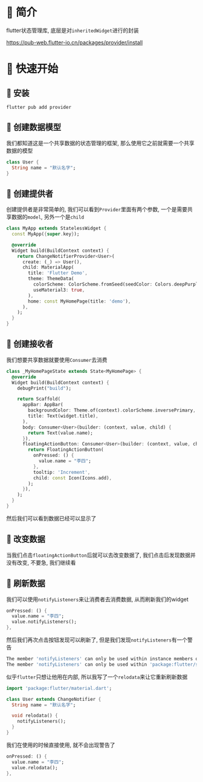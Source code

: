 # 🍎 简介

flutter状态管理库, 底层是对`inheritedWidget`进行的封装

https://pub-web.flutter-io.cn/packages/provider/install

# 🍎 快速开始

## 🌲 安装

```
flutter pub add provider
```

## 🌲 创建数据模型

我们都知道这是一个共享数据的状态管理的框架, 那么使用它之前就需要一个共享数据的模型

```dart
class User {
  String name = "默认名字";
}
```

## 🌲 创建提供者

创建提供者是非常简单的, 我们可以看到`Provider`里面有两个参数, 一个是需要共享数据的`model`, 另外一个是`child`

```dart
class MyApp extends StatelessWidget {
  const MyApp({super.key});

  @override
  Widget build(BuildContext context) {
    return ChangeNotifierProvider<User>(
      create: (_) => User(),
      child: MaterialApp(
        title: 'Flutter Demo',
        theme: ThemeData(
          colorScheme: ColorScheme.fromSeed(seedColor: Colors.deepPurple),
          useMaterial3: true,
        ),
        home: const MyHomePage(title: 'demo'),
      ),
    );
  }
}
```

## 🌲 创建接收者

我们想要共享数据就要使用`Consumer`去消费

```dart
class _MyHomePageState extends State<MyHomePage> {
  @override
  Widget build(BuildContext context) {
    debugPrint("build");

    return Scaffold(
      appBar: AppBar(
        backgroundColor: Theme.of(context).colorScheme.inversePrimary,
        title: Text(widget.title),
      ),
      body: Consumer<User>(builder: (context, value, child) {
        return Text(value.name);
      }),
      floatingActionButton: Consumer<User>(builder: (context, value, child) {
        return FloatingActionButton(
          onPressed: () {
            value.name = "李四";
          },
          tooltip: 'Increment',
          child: const Icon(Icons.add),
        );
      }),
    );
  }
}
```

然后我们可以看到数据已经可以显示了

## 🌲 改变数据

当我们点击`floatingActionButton`后就可以去改变数据了, 我们点击后发现数据并没有改变, 不要急, 我们继续看

## 🌲 刷新数据

我们可以使用`notifyListeners`来让消费者去消费数据, 从而刷新我们的widget

```dart
onPressed: () {
  value.name = "李四";
  value.notifyListeners();
},
```

然后我们再次点击按钮发现可以刷新了, 但是我们发现`notifyListeners`有一个警告

```dart
The member 'notifyListeners' can only be used within instance members of subclasses of 'package:flutter/src/foundation/change_notifier.dart'.dart(invalid_use_of_protected_member)
The member 'notifyListeners' can only be used within 'package:flutter/src/foundation/change_notifier.dart' or a test.dartinvalid_use_of_visible_for_testing_member
```

似乎`flutter`只想让他用在内部, 所以我写了一个`relodata`来让它重新刷新数据

```dart
import 'package:flutter/material.dart';

class User extends ChangeNotifier {
  String name = "默认名字";

  void relodata() {
    notifyListeners();
  }
}
```

我们在使用的时候直接使用, 就不会出现警告了

```dart
onPressed: () {
  value.name = "李四";
  value.relodata();
},
```



